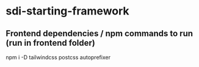 # sdi-starting-framework

## Frontend dependencies / npm commands to run (run in frontend folder)
npm i -D tailwindcss postcss autoprefixer
